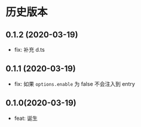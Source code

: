 # 历史版本
## 0.1.2 (2020-03-19)
* fix: 补充 d.ts
## 0.1.1 (2020-03-19)
* fix: 如果 `options.enable` 为 false 不会注入到 entry 

## 0.1.0(2020-03-19)
* feat: 诞生